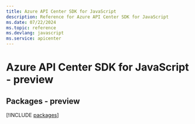 ```yaml
---
title: Azure API Center SDK for JavaScript
description: Reference for Azure API Center SDK for JavaScript
ms.date: 07/22/2024
ms.topic: reference
ms.devlang: javascript
ms.service: apicenter
---
```

# Azure API Center SDK for JavaScript - preview
## Packages - preview
[!INCLUDE [packages](api-center-index.md)]